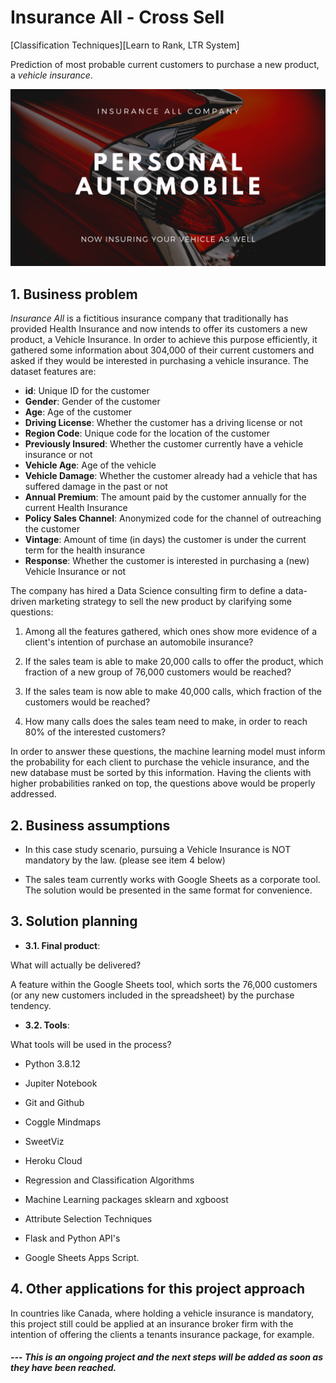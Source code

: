 # Insurance All - Cross Sell
[Classification Techniques][Learn to Rank, LTR System] 

Prediction of most probable current customers to purchase a new product, a _vehicle insurance_.

![PA004](https://github.com/fabianaba/Insurance_Cross_Sell/blob/master/pa004.png)

## 1. Business problem

<i>Insurance All</i> is a fictitious insurance company that traditionally has provided Health Insurance and now intends to offer its customers a new product, a Vehicle Insurance. In order to achieve this purpose efficiently, it gathered some information about 304,000 of their current customers and asked if they would be interested in purchasing a vehicle insurance. The dataset features are:

* __id__: Unique ID for the customer
* __Gender__: Gender of the customer
* __Age__: Age of the customer
* __Driving License__: Whether the customer has a driving license or not
* __Region Code__: Unique code for the location of the customer
* __Previously Insured__: Whether the customer currently have a vehicle insurance or not
* __Vehicle Age__: Age of the vehicle
* __Vehicle Damage__: Whether the customer already had a vehicle that has suffered damage in the past or not
* __Annual Premium__: The amount paid by the customer annually for the current Health Insurance
* __Policy Sales Channel__: Anonymized code for the channel of outreaching the customer
* __Vintage__: Amount of time (in days) the customer is under the current term for the health insurance
* __Response__: Whether the customer is interested in purchasing a (new) Vehicle Insurance or not

The company has hired a Data Science consulting firm to define a data-driven marketing strategy to sell the new product by clarifying some questions:

1. Among all the features gathered, which ones show more evidence of a client's intention of purchase an automobile insurance?

2. If the sales team is able to make 20,000 calls to offer the product, which fraction of a new group of 76,000 customers would be reached?

3. If the sales team is now able to make 40,000 calls, which fraction of the customers would be reached?

4. How many calls does the sales team need to make, in order to reach 80\% of the interested customers?

In order to answer these questions, the machine learning model must inform the probability for each client to purchase the vehicle insurance, and the new database must be sorted by this information. Having the clients with higher probabilities ranked on top, the questions above would be properly addressed.

## 2. Business assumptions

* In this case study scenario, pursuing a Vehicle Insurance is NOT mandatory by the law. (please see item 4 below)

* The sales team currently works with Google Sheets as a corporate tool. The solution would be presented in the same format for convenience.

## 3. Solution planning

* __3.1. Final product__:

What will actually be delivered?

A feature within the Google Sheets tool, which sorts the 76,000 customers (or any new customers included in the spreadsheet) by the purchase tendency.

* __3.2. Tools__:

What tools will be used in the process?

* Python 3.8.12

* Jupiter Notebook

* Git and Github

* Coggle Mindmaps

* SweetViz

* Heroku Cloud

* Regression and Classification Algorithms

* Machine Learning packages sklearn and xgboost

* Attribute Selection Techniques

* Flask and Python API's

* Google Sheets Apps Script.

## 4. Other applications for this project approach

In countries like Canada, where holding a vehicle insurance is mandatory, this project still could be applied at an insurance broker firm with the intention of offering the clients a tenants insurance package, for example.





#### <i>  --- This is an ongoing project and the next steps will be added as soon as they have been reached.</i>